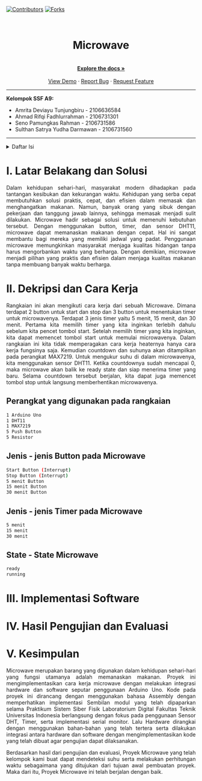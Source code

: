 [![Contributors][contributors-shield]][contributors-url]
[![Forks][forks-shield]][forks-url]

<!-- PROJECT LOGO -->
<br />
<div align="center">

  <h1 align="center">Microwave</h1>

  <p align="center">
    <br />
    <a href="https://github.com/rroiii/Electronic-Vault-Lock"><strong>Explore the docs »</strong></a>
    <br />
    <br />
    <a href="https://github.com/rroiii/Electronic-Vault-Lock">View Demo</a>
    ·
    <a href="https://github.com/rroiii/Electronic-Vault-Lock/issues">Report Bug</a>
    ·
    <a href="https://github.com/rroiii/Electronic-Vault-Lock/issues">Request Feature</a>
  </p>
</div>

___
**Kelompok SSF A9:**
+ Amrita Deviayu Tunjungbiru	- 2106636584
+ Ahmad Rifqi Fadhlurrahman - 2106731301
+ Seno Pamungkas Rahman - 2106731586
+ Sulthan Satrya Yudha Darmawan - 2106731560
___

<!-- TABLE OF CONTENTS -->
<details>
  <summary>Daftar Isi</summary>
  <ol>
    <li><a href="#latar-belakang">Latar Belakang</a></li>
    <li><a href="#dekripsi-dan-cara-kerja">Dekripsi dan Cara Kerja</a></li>
    <li><a href="#perangkat-yang-digunakan-pada-rangkaian">Perangkat yang digunakan pada rangkaian</a></li>
    <li><a href="#jenis---jenis-button-pada-microwave">Jenis - jenis Button pada Microwave</a></li>
    <li><a href="#jenis---jenis-timer-pada-microwave">Jenis - jenis Timer pada Microwave</a></li>
    <li><a href="#state---state-microwave">State - State Microwave</a></li>
  </ol>
</details>

# I. Latar Belakang dan Solusi
<p align="justify"> 
Dalam kehidupan sehari-hari, masyarakat modern dihadapkan pada tantangan kesibukan dan kekurangan waktu. Kehidupan yang serba cepat membutuhkan solusi praktis, cepat, dan efisien dalam memasak dan menghangatkan makanan. Namun, banyak orang yang sibuk dengan pekerjaan dan tanggung jawab lainnya, sehingga memasak menjadi sulit dilakukan. Microwave hadir sebagai solusi untuk memenuhi kebutuhan tersebut. Dengan menggunakan button, timer, dan sensor DHT11, microwave dapat memanaskan makanan dengan cepat. Hal ini sangat membantu bagi mereka yang memiliki jadwal yang padat. Penggunaan microwave memungkinkan masyarakat menjaga kualitas hidangan tanpa harus mengorbankan waktu yang berharga. Dengan demikian, microwave menjadi pilihan yang praktis dan efisien dalam menjaga kualitas makanan tanpa membuang banyak waktu berharga. 
</p>



# II. Dekripsi dan Cara Kerja
<p align="justify"> 
Rangkaian ini akan mengikuti cara kerja dari sebuah Microwave. Dimana terdapat 2 button untuk start dan stop dan 3 button untuk menentukan timer untuk microwavenya. Terdapat 3 jenis timer yaitu 5 menit, 15 menit, dan 30 menit. Pertama kita memilih timer yang kita inginkan terlebih dahulu sebelum kita pencet tombol start. Setelah memilih timer yang kita inginkan, kita dapat memencet tombol start untuk memulai microwavenya. Dalam rangkaian ini kita tidak memperagakan cara kerja heaternya hanya cara kerja fungsinya saja. Kemudian countdown dan suhunya akan ditampilkan pada perangkat MAX7219. Untuk mengukur suhu di dalam microwavenya, kita menggunakan sensor DHT11. Ketika countdownya sudah mencapai 0, maka microwave akan balik ke ready state dan siap menerima timer yang baru. Selama countdown tersebut berjalan, kita dapat juga memencet tombol stop untuk langsung memberhentikan microwavenya. 
</p>

 
## Perangkat yang digunakan pada rangkaian
```bash
1 Arduino Uno
1 DHT11
1 MAX7219
5 Push Button
5 Resistor
``` 

## Jenis - jenis Button pada Microwave
```bash
Start Button (Interrupt)
Stop Button (Interrupt)
5 menit Button
15 menit Button
30 menit Button
```

## Jenis - jenis Timer pada Microwave
```bash
5 menit
15 menit
30 menit
```

## State - State Microwave
```bash
ready
running
```

# III. Implementasi Software

# IV. Hasil Pengujian dan Evaluasi

# V. Kesimpulan
<p align="justify"> 
Microwave merupakan barang yang digunakan dalam kehidupan sehari-hari yang fungsi utamanya adalah memanaskan makanan. Proyek ini mengimplementasikan cara kerja microwave dengan melakukan integrasi hardware dan software seputar penggunaan Arduino Uno. Kode pada proyek ini dirancang dengan menggunakan bahasa Assembly dengan memperhatikan implementasi Sembilan modul yang telah dipaparkan selama Praktikum Sistem Siber Fisik Laboratorium Digital Fakultas Teknik Universitas Indonesia berlangsung dengan fokus pada penggunaan Sensor DHT, Timer, serta implementasi serial monitor. Lalu Hardware dirangkai dengan menggunakan bahan-bahan yang telah tertera serta dilakukan integrasi antara hardware dan software dengan mengimplementasikan kode yang telah dibuat agar pengujian dapat dilaksanakan.</p>
<p align="justify"> 
Berdasarkan hasil dari pengujian dan evaluasi, Proyek Microwave yang telah kelompok kami buat dapat mendeteksi suhu serta melakukan perhitungan waktu sebagaimana yang ditujukan dari tujuan awal pembuatan proyek. Maka dari itu, Proyek Microwave ini telah berjalan dengan baik. 
</p>



<!-- MARKDOWN LINKS & IMAGES -->
  [contributors-shield]: https://img.shields.io/github/contributors/othneildrew/Best-README-Template.svg?style=for-the-badge
  [contributors-url]: https://github.com/rroiii/Electronic-Vault-Lock/graphs/contributors
  [forks-shield]: https://img.shields.io/github/forks/othneildrew/Best-README-Template.svg?style=for-the-badge
  [forks-url]: https://github.com/rroiii/Electronic-Vault-Lock/network/members
  
